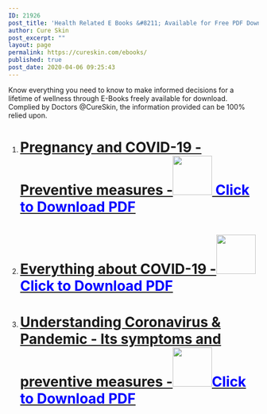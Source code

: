 ```yaml
---
ID: 21926
post_title: 'Health Related E Books &#8211; Available for Free PDF Download'
author: Cure Skin
post_excerpt: ""
layout: page
permalink: https://cureskin.com/ebooks/
published: true
post_date: 2020-04-06 09:25:43
---
```

Know everything you need to know to make informed decisions for a lifetime of wellness through E-Books freely available for download. Complied by Doctors @CureSkin, the information provided can be 100% relied upon.
<ol>
 	<li>
<h1><a href="https://drive.google.com/file/d/1yqFtijHT1FeGaAx-FOmADXtW5obtUuLN/view?usp=sharing">Pregnancy and COVID-19 - Preventive measures -</a><a href="https://cureskin.com/wp-content/uploads/2020/04/pdf-icon.png"><img class="alignnone wp-image-21944" src="https://cureskin.com/wp-content/uploads/2020/04/pdf-icon-150x150.png" alt="" width="79" height="79" /></a><a href="https://drive.google.com/file/d/1yqFtijHT1FeGaAx-FOmADXtW5obtUuLN/view?usp=sharing"> <span style="color: blue;">Click to Download PDF</span></a></h1>
</li>
 	<li>
<h1><a href="https://drive.google.com/file/d/1yNOgWEql7coiw99xKBYZJLcD7b1V_pUR/view?usp=sharing">Everything about COVID-19 -</a><a href="https://cureskin.com/wp-content/uploads/2020/04/pdf-icon.png"><img class="alignnone wp-image-21944" src="https://cureskin.com/wp-content/uploads/2020/04/pdf-icon-150x150.png" alt="" width="79" height="79" /></a><a href="https://drive.google.com/file/d/1yNOgWEql7coiw99xKBYZJLcD7b1V_pUR/view?usp=sharing"><span style="color: blue;">Click to Download PDF</span></a></h1>
</li>
 	<li>
<h1><a href="https://drive.google.com/file/d/1vcL-U31UL1882OxzEQnfLPqhS-g0LM49/view?usp=sharing">Understanding Coronavirus &amp; Pandemic - Its symptoms and preventive measures -</a><a href="https://cureskin.com/wp-content/uploads/2020/04/pdf-icon.png"><img class="alignnone wp-image-21944" src="https://cureskin.com/wp-content/uploads/2020/04/pdf-icon-150x150.png" alt="" width="79" height="79" /></a><a href="https://drive.google.com/file/d/1vcL-U31UL1882OxzEQnfLPqhS-g0LM49/view?usp=sharing"><span style="color: blue;">Click to Download PDF</span></a></h1>
</li>
</ol>